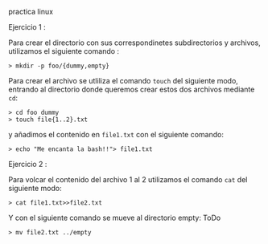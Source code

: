 practica linux 

Ejercicio 1 : 

Para crear el directorio con sus correspondinetes subdirectorios y archivos, utilizamos el siguiente comando :

```
> mkdir -p foo/{dummy,empty}
```

Para crear el archivo se utliliza el comando `touch` del siguiente modo, entrando al directorio donde queremos crear estos dos archivos mediante `cd`: 

```
> cd foo dummy
> touch file{1..2}.txt
```

y añadimos el contenido en `file1.txt` con el siguiente comando:

```
> echo "Me encanta la bash!!"> file1.txt 
```

Ejercicio 2 : 

Para volcar el contenido del archivo 1 al 2 utilizamos el comando `cat` del siguiente modo: 
 ```
 > cat file1.txt>>file2.txt
 ```
 Y con el siguiente comando se mueve al directorio empty: ToDo

 ```
 > mv file2.txt ../empty
 ```


 
